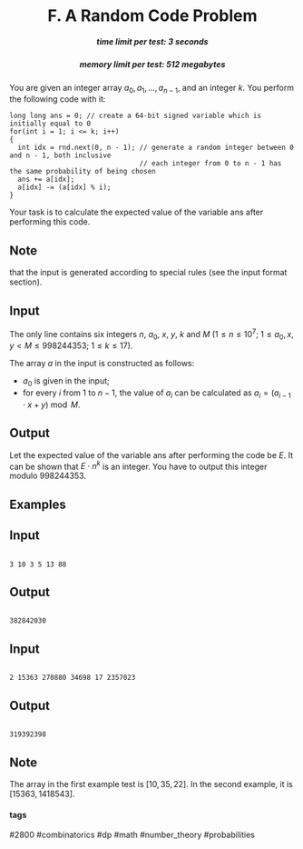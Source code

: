 <h1 style='text-align: center;'> F. A Random Code Problem</h1>

<h5 style='text-align: center;'>time limit per test: 3 seconds</h5>
<h5 style='text-align: center;'>memory limit per test: 512 megabytes</h5>

You are given an integer array $a_0, a_1, \dots, a_{n - 1}$, and an integer $k$. You perform the following code with it:


```
long long ans = 0; // create a 64-bit signed variable which is initially equal to 0  
for(int i = 1; i <= k; i++)  
{  
  int idx = rnd.next(0, n - 1); // generate a random integer between 0 and n - 1, both inclusive  
                                // each integer from 0 to n - 1 has the same probability of being chosen  
  ans += a[idx];  
  a[idx] -= (a[idx] % i);  
}  

```
Your task is to calculate the expected value of the variable ans after performing this code.

## Note

 that the input is generated according to special rules (see the input format section).

## Input

The only line contains six integers $n$, $a_0$, $x$, $y$, $k$ and $M$ ($1 \le n \le 10^7$; $1 \le a_0, x, y < M \le 998244353$; $1 \le k \le 17$).

The array $a$ in the input is constructed as follows:

* $a_0$ is given in the input;
* for every $i$ from $1$ to $n - 1$, the value of $a_i$ can be calculated as $a_i = (a_{i - 1} \cdot x + y) \bmod M$.
## Output

Let the expected value of the variable ans after performing the code be $E$. It can be shown that $E \cdot n^k$ is an integer. You have to output this integer modulo $998244353$.

## Examples

## Input


```

3 10 3 5 13 88

```
## Output


```

382842030

```
## Input


```

2 15363 270880 34698 17 2357023

```
## Output


```

319392398

```
## Note

The array in the first example test is $[10, 35, 22]$. In the second example, it is $[15363, 1418543]$.



#### tags 

#2800 #combinatorics #dp #math #number_theory #probabilities 
